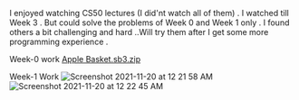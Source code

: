 I enjoyed watching CS50 lectures (I did'nt watch all of them) . I watched till Week 3 .
But could solve the problems of Week 0 and Week 1 only .
I found others a bit challenging and hard ..Will try them after I get some more programming experience .

Week-0 work
[Apple Basket.sb3.zip](https://github.com/vishalj0501/amfosstasks/files/7572742/Apple.Basket.sb3.zip)


Week-1 Work
![Screenshot 2021-11-20 at 12 21 58 AM](https://user-images.githubusercontent.com/92500255/142686916-80440695-2dbe-4e15-b4bd-8fb4e3e19b30.png)
![Screenshot 2021-11-20 at 12 22 45 AM](https://user-images.githubusercontent.com/92500255/142687001-8608827e-5492-4e68-933a-7b70fda64374.png)
